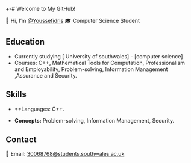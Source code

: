 +-# Welcome to My GitHub!

👋 Hi, I’m [@Youssefidris](yourGitHubLink)
🎓 Computer Science Student

## Education
- Currently studying [ University of southwales] - [computer science]
- Courses: C++, Mathematical Tools for Computation, Professionalism and Employability, Problem-solving, Information Management ,Assurance and Security.

## Skills
- **Languages: C++.

- **Concepts:** Problem-solving, Information Management, Security.



## Contact
 📧 Email: 30068768@students.southwales.ac.uk
